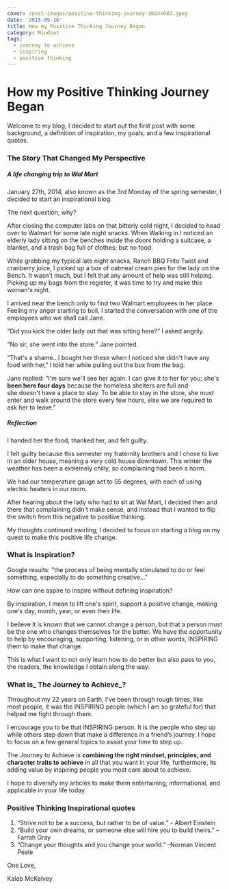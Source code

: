 ```yaml
---
cover: /post-images/positive-thinking-journey-1024x683.jpeg
date: '2015-09-16'
title: How my Positive Thinking Journey Began
category: Mindset
tags:
  - journey to achieve
  - inspiring
  - positive thinking
---
```

# How my Positive Thinking Journey Began

Welcome to my blog; I decided to start out the first post with some background, a definition of inspiration, my goals, and a few inspirational quotes. 

### **The Story That Changed My Perspective**

##### A life changing trip to Wal Mart

January 27th, 2014, also known as the 3rd Monday of the spring semester, I decided to start an inspirational blog. 

The next question, why? 

After closing the computer labs on that bitterly cold night, I decided to head over to Walmart for some late night snacks. When Walking in I noticed an elderly lady sitting on the benches inside the doors holding a suitcase, a blanket, and a trash bag full of clothes; but no food. 

While grabbing my typical late night snacks, Ranch BBQ Frito Twist and cranberry juice, I picked up a box of oatmeal cream pies for the lady on the Bench. It wasn't much, but I felt that any amount of help was still helping. Picking up my bags from the register, it was time to try and make this woman's night.

I arrived near the bench only to find two Walmart employees in her place. Feeling my anger starting to boil, I started the conversation with one of the employees who we shall call Jane. 

“Did you kick the older lady out that was sitting here?” I asked angrily. 

“No sir, she went into the store.” Jane pointed. 

“That's a shame...I bought her these when I noticed she didn't have any food with her,” I told her while pulling out the box from the bag. 

Jane replied: “I'm sure we'll see her again. I can give it to her for you; she's **been here four days** because the homeless shelters are full and she doesn't have a place to stay. To be able to stay in the store, she must enter and walk around the store every few hours, else we are required to ask her to leave."

##### Reflection

I handed her the food, thanked her, and felt guilty. 

I felt guilty because this semester my fraternity brothers and I chose to live in an older house, meaning a very cold house downtown. This winter the weather has been a extremely chilly, so complaining had been a norm. 

We had our temperature gauge set to 55 degrees, with each of using electric heaters in our room. 

After hearing about the lady who had to sit at Wal Mart, I decided then and there that complaining didn't make sense, and instead that I wanted to flip the switch from this negative to positive thinking. 

My thoughts continued swirling; I decided to focus on starting a blog on my quest to make this positive life change. 

### **What is Inspiration?**

Google results: "the process of being mentally stimulated to do or feel something, especially to do something creative..." 

How can one aspire to inspire without defining inspiration? 

By inspiration, I mean to lift one's spirit, support a positive change, making one's day, month, year, or even their life. 

I believe it is known that we cannot change a person, but that a person must be the one who changes themselves for the better. We have the opportunity to help by encouraging, supporting, listening, or in other words, INSPIRING them to make that change. 

This is what I want to not only learn how to do better but also pass to you, the readers, the knowledge I obtain along the way. 

### **What is_ The Journey to Achieve_?**

Throughout my 22 years on Earth, I've been through rough times, like most people, it was the INSPIRING people (which I am so grateful for) that helped me fight through them. 

I encourage you to be that INSPIRING person. It is the people who step up while others step down that make a difference in a friend’s journey. I hope to focus on a few general topics to assist your time to step up. 

The Journey to Achieve is **combining the right mindset, principles, and character traits to achieve** in all that you want in your life, furthermore, its adding value by inspiring people you most care about to achieve.  

I hope to diversify my articles to make them entertaining, informational, and applicable in your life today. 

### **Positive Thinking Inspirational quotes**

  1. “Strive not to be a success, but rather to be of value.” - Albert Einstein
  2. “Build your own dreams, or someone else will hire you to build theirs.” –Farrah Gray
  3. “Change your thoughts and you change your world.” –Norman Vincent Peale

One Love, 

Kaleb McKelvey

